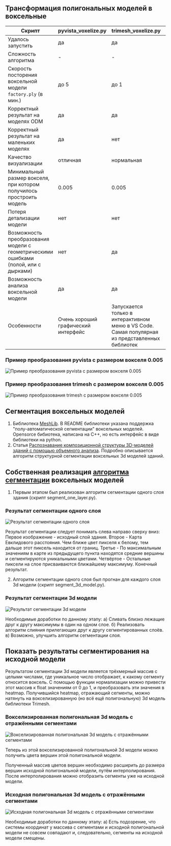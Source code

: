 ## Трансформация полигональных моделей в воксельные

| Скрипт | pyvista_voxelize.py | trimesh_voxelize.py | open3d_voxelize.py |
| ------ | ------ | ------ | ------ |
| Удалось запустить | да | да | да |
| Сложность алгоритма | - | - | - |
| Скорость посторения воксельной модели ```factory.ply``` (в мин.) | до 5 | до 1 | до 10 |
| Корректный результат на моделях ODM | да | да | да |
| Корректный результат на маленьких моделях | да | нет | да |
| Качество визуализации | отличная | нормальная | плохая |
| Минимальный размер вокселя, при котором получилось простроить модель | 0.005 | 0.005 | 0.05 |
| Потеря детализации модели | нет | нет | нет |
| Возможность преобразования модели с геометрическими ошибками (полой, или с дырками) | нет | да | да |
| Возможность анализа воксельной модели | да | да | да |
| Особенности | Очень хороший графический интерфейс | Запускается только в интерактивном меню в VS Code. Самая популярная из представленных библиотек | - |

### Пример преобразования pyvista с размером вокселя 0.005
![Пример преобразования pyvista с размером вокселя 0.005](pyvista-0.005-4.png)

### Пример преобразования trimesh с размером вокселя 0.005
![Пример преобразования trimesh с размером вокселя 0.005](trimesh-0.005.png)

## Сегментация воксельных моделей

1. Библиотека [MeshLib](https://github.com/MeshInspector/MeshLib). В README библиотеки указана поддержка "полу-автоматической сегментации" воксельных моделей. Opensorce бибиотека, написана на C++, но есть интерфейс в виде библиотеки на python.
2. Статья [Распознавание композиционной структуры 3D-моделей зданий с помощью объемного анализа](https://ieeexplore.ieee.org/document/8370623). Подробно описывается алгоритм структурной сегментации воксельных 3d моделей зданий.

## Собственная реализация [алгоритма сегментации](https://ieeexplore.ieee.org/document/8370623) воксельных моделей

1. Первым этапом был реализован алгоритм сегментации одного слоя здания (скрипт segment_one_layer.py).

### Результат сегментации одного слоя
![Результат сегментации одного слоя](segment-1.png)

Результат сегментации следует понимать слева направо сверху вниз:
Первое изображение - исходный слой здания.
Второе - Карта Евклидового расстояния. Чем ближе цвет пикселя к белому, тем дальше этот пиксель находится от границ.
Третье - По максимальным значениям в карте из предыдущего пункта находятся средние вершины и сегментируются уникальными цветами.
Четвёртое - Остальные пиксели на слое присваиваются ближайшему максимуму. Конечный результат.

2. Алгоритм сегментации одного слоя был прогнан для каждого слоя 3d модели (скрипт segment_3d_model.py).

### Результат сегментации 3d модели
![Результат сегментации 3d модели](segment-2.png)

Необходимые доработки по данному этапу:
а) Сливать близко лежащие друг к другу максимумы в один на одном слое.
б) Реализовать алгоритм слияния прилегающих друг к другу сегментированных слоёв.
в) Возможно, улучшить алгоритм сегментации слоя.

## Показать результаты сегментирования на исходной модели
Результатом сегментации 3d модели является трёхмерный массив с целыми числами, где уникальное число отображает, к какому сегменту относится воксель. 
С помощью функции нормализации можно привести этот массив к float значениям от 0 до 1, и преобразовать эти значения в heatmap.
Получившийся heatmap, отражающий сегменты, можно натянуть на вокселизированную (но всё ещё полигональную) 3d модель библиотеки Trimesh.

### Вокселизированная полигональная 3d модель с отражёнными сегментами
![Вокселизированная полигональная 3d модель с отражёнными сегментами](paint-1.png)

Теперь из этой вокселизированной полигональной 3d модели можно получить цвета вершин этой полигональной модели.

Полученный массив цветов вершин необходимо расширить до размера вершин исходной полигональной модели, путём интерполирования. После интерполирования можно отобразить сегменты уже на исходной модели.

### Исходная полигональная 3d модель с отражёнными сегментами
![Исходная полигональная 3d модель с отражёнными сегментами](paint-2.png)

Необходимые доработки по данному этапу:
а) Есть подозрение, что системы координат у массива с сегментами и исходной полигональной модели не совсем совпадают и, следовательно, сегменты на исходной модели смещены.
